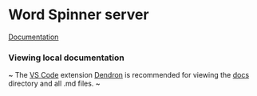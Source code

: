 # Word Spinner server

[Documentation](docs/root.md)

### Viewing local documentation

~ The [VS Code](https://code.visualstudio.com/) extension [Dendron](https://wiki.dendron.so/) is recommended for viewing the [docs](docs/notes/root.md) directory and all .md files. ~
